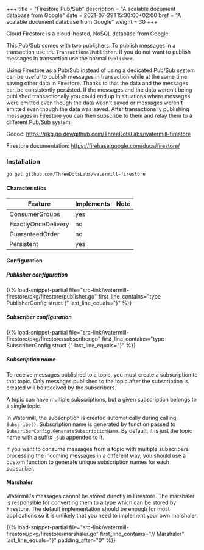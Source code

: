 +++
title = "Firestore Pub/Sub"
description = "A scalable document database from Google"
date = 2021-07-29T15:30:00+02:00
bref = "A scalable document database from Google"
weight = 30
+++

Cloud Firestore is a cloud-hosted, NoSQL database from Google.

This Pub/Sub comes with two publishers. To publish messages in a transaction
use the `TransactionalPublisher`. If you do not want to publish messages in
transaction use the normal `Publisher`.

Using Firestore as a Pub/Sub instead of using a dedicated Pub/Sub system can be
useful to publish messages in transaction while at the same time saving other
data in Firestore. Thanks to that the data and the messages can be consistently
persisted. If the messages and the data weren't being published transactionally
you could end up in situations where messages were emitted even though the data
wasn't saved or messages weren't emitted even though the data was saved. After
transactionally publishing messages in Firestore you can then subscribe to them
and relay them to a different Pub/Sub system.

Godoc: <https://pkg.go.dev/github.com/ThreeDotsLabs/watermill-firestore>

Firestore documentation: <https://firebase.google.com/docs/firestore/>

### Installation

```bash
go get github.com/ThreeDotsLabs/watermill-firestore
```

#### Characteristics

| Feature             | Implements | Note |
| -------             | ---------- | ---- |
| ConsumerGroups      | yes        |      |
| ExactlyOnceDelivery | no         |      |
| GuaranteedOrder     | no         |      |
| Persistent          | yes        |      |

#### Configuration

##### Publisher configuration

{{% load-snippet-partial file="src-link/watermill-firestore/pkg/firestore/publisher.go" first_line_contains="type PublisherConfig struct {" last_line_equals="}" %}}

##### Subscriber configuration

{{% load-snippet-partial file="src-link/watermill-firestore/pkg/firestore/subscriber.go" first_line_contains="type SubscriberConfig struct {" last_line_equals="}" %}}

##### Subscription name

To receive messages published to a topic, you must create a subscription to
that topic. Only messages published to the topic after the subscription is
created will be received by the subscribers.

A topic can have multiple subscriptions, but a given subscription belongs to a
single topic.

In Watermill, the subscription is created automatically during calling
`Subscribe()`. Subscription name is generated by function passed to
`SubscriberConfig.GenerateSubscriptionName`. By default, it is just the topic
name with a suffix `_sub` appended to it.

If you want to consume messages from a topic with multiple subscribers
processing the incoming messages in a different way, you should use a custom
function to generate unique subscription names for each subscriber.

#### Marshaler

Watermill's messages cannot be stored directly in Firestore. The marshaler is
responsible for converting them to a type which can be stored by Firestore.
The default implementation should be enough for most applications so it is
unlikely that you need to implement your own marshaler.

{{% load-snippet-partial file="src-link/watermill-firestore/pkg/firestore/marshaler.go" first_line_contains="// Marshaler" last_line_equals="}" padding_after="0" %}}


